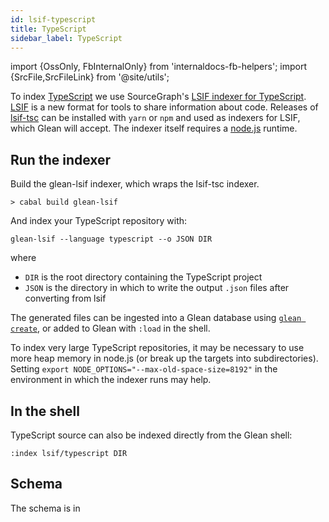```yaml
---
id: lsif-typescript
title: TypeScript
sidebar_label: TypeScript
---
```


import {OssOnly, FbInternalOnly} from 'internaldocs-fb-helpers';
import {SrcFile,SrcFileLink} from '@site/utils';

To index [TypeScript](https://www.typescriptlang.org/) we use SourceGraph's [LSIF indexer for TypeScript](https://github.com/sourcegraph/lsif-node). [LSIF](https://lsif.dev) is a new format for tools to share information about code. Releases of [lsif-tsc](https://github.com/sourcegraph/lsif-node/releases/tag/v0.7.4) can be installed with `yarn` or `npm` and used as indexers for LSIF, which Glean will accept. The indexer itself requires a [node.js](https://nodejs.org/en/download/) runtime.

## Run the indexer

Build the glean-lsif indexer, which wraps the lsif-tsc indexer.

```
> cabal build glean-lsif
```

And index your TypeScript repository with:
```
glean-lsif --language typescript --o JSON DIR
```

where

* `DIR` is the root directory containing the TypeScript project
* `JSON` is the directory in which to write the output `.json` files after converting from lsif

The generated files can be ingested into a Glean database using [`glean
create`](../cli.md#glean-create), or added to Glean with `:load` in the shell.

To index very large TypeScript repositories, it may be necessary to use more heap memory in node.js (or break up the targets into subdirectories). Setting `export NODE_OPTIONS="--max-old-space-size=8192"` in the environment in which the indexer runs may help.

## In the shell

TypeScript source can also be indexed directly from the Glean shell:

```
:index lsif/typescript DIR
```

## Schema

The schema is in <SrcFile file="glean/schema/source/lsif.angle" />
